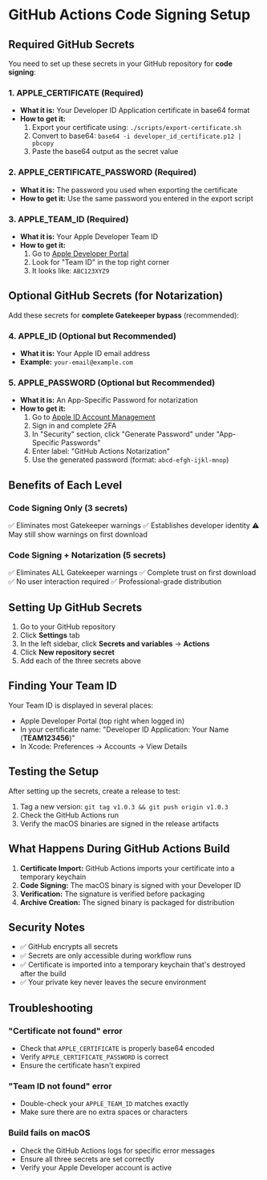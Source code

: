 # GitHub Actions Code Signing Setup

## Required GitHub Secrets

You need to set up these secrets in your GitHub repository for **code signing**:

### 1. APPLE_CERTIFICATE (Required)
- **What it is:** Your Developer ID Application certificate in base64 format
- **How to get it:** 
  1. Export your certificate using: `./scripts/export-certificate.sh`
  2. Convert to base64: `base64 -i developer_id_certificate.p12 | pbcopy`
  3. Paste the base64 output as the secret value

### 2. APPLE_CERTIFICATE_PASSWORD (Required)
- **What it is:** The password you used when exporting the certificate
- **How to get it:** Use the same password you entered in the export script

### 3. APPLE_TEAM_ID (Required)
- **What it is:** Your Apple Developer Team ID
- **How to get it:** 
  1. Go to [Apple Developer Portal](https://developer.apple.com/account/)
  2. Look for "Team ID" in the top right corner
  3. It looks like: `ABC123XYZ9`

## Optional GitHub Secrets (for Notarization)

Add these secrets for **complete Gatekeeper bypass** (recommended):

### 4. APPLE_ID (Optional but Recommended)
- **What it is:** Your Apple ID email address
- **Example:** `your-email@example.com`

### 5. APPLE_PASSWORD (Optional but Recommended)
- **What it is:** An App-Specific Password for notarization
- **How to get it:**
  1. Go to [Apple ID Account Management](https://appleid.apple.com/account/manage)
  2. Sign in and complete 2FA
  3. In "Security" section, click "Generate Password" under "App-Specific Passwords"
  4. Enter label: "GitHub Actions Notarization"
  5. Use the generated password (format: `abcd-efgh-ijkl-mnop`)

## Benefits of Each Level

### Code Signing Only (3 secrets)
✅ Eliminates most Gatekeeper warnings
✅ Establishes developer identity
⚠️ May still show warnings on first download

### Code Signing + Notarization (5 secrets)
✅ Eliminates ALL Gatekeeper warnings
✅ Complete trust on first download
✅ No user interaction required
✅ Professional-grade distribution

## Setting Up GitHub Secrets

1. Go to your GitHub repository
2. Click **Settings** tab
3. In the left sidebar, click **Secrets and variables** → **Actions**
4. Click **New repository secret**
5. Add each of the three secrets above

## Finding Your Team ID

Your Team ID is displayed in several places:
- Apple Developer Portal (top right when logged in)
- In your certificate name: "Developer ID Application: Your Name (**TEAM123456**)"
- In Xcode: Preferences → Accounts → View Details

## Testing the Setup

After setting up the secrets, create a release to test:

1. Tag a new version: `git tag v1.0.3 && git push origin v1.0.3`
2. Check the GitHub Actions run
3. Verify the macOS binaries are signed in the release artifacts

## What Happens During GitHub Actions Build

1. **Certificate Import:** GitHub Actions imports your certificate into a temporary keychain
2. **Code Signing:** The macOS binary is signed with your Developer ID
3. **Verification:** The signature is verified before packaging
4. **Archive Creation:** The signed binary is packaged for distribution

## Security Notes

- ✅ GitHub encrypts all secrets
- ✅ Secrets are only accessible during workflow runs
- ✅ Certificate is imported into a temporary keychain that's destroyed after the build
- ✅ Your private key never leaves the secure environment

## Troubleshooting

### "Certificate not found" error
- Check that `APPLE_CERTIFICATE` is properly base64 encoded
- Verify `APPLE_CERTIFICATE_PASSWORD` is correct
- Ensure the certificate hasn't expired

### "Team ID not found" error
- Double-check your `APPLE_TEAM_ID` matches exactly
- Make sure there are no extra spaces or characters

### Build fails on macOS
- Check the GitHub Actions logs for specific error messages
- Ensure all three secrets are set correctly
- Verify your Apple Developer account is active
